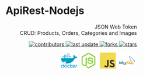 <div align="center">
  <h1>ApiRest-Nodejs</h1>
  <div align="right">
  <p>
    JSON Web Token
    <br/>
    CRUD: Products, Orders, Categories and Images
  </p>
    <div/>
  <p>
  <a href="https://github.com/edegan-furb/ApiRest-Nodejs/graphs/contributors">
    <img src="https://img.shields.io/github/contributors/edegan-furb/ApiRest-Nodejs" alt="contributors" />
  </a>
  <a href="">
    <img src="https://img.shields.io/github/last-commit/edegan-furb/ApiRest-Nodejs" alt="last update" />
  </a>
  <a href="https://github.com/edegan-furb/ApiRest-Nodejs/network/members">
    <img src="https://img.shields.io/github/forks/edegan-furb/ApiRest-Nodejs" alt="forks" />
  </a>
  <a href="https://github.com/edegan-furb/ApiRest-Nodejs/stargazers">
    <img src="https://img.shields.io/github/stars/edegan-furb/ApiRest-Nodejs" alt="stars" />
  </a>
</p>
<p>
<img src="https://github.com/devicons/devicon/blob/master/icons/docker/docker-plain-wordmark.svg" title="Docker" alt="Dooker" width="45" height="45"/>&nbsp;
<img src="https://github.com/devicons/devicon/blob/master/icons/nodejs/nodejs-original.svg" title="NodeJS" alt="NodeJS" width="45" height="45"/>&nbsp;
<img src="https://github.com/devicons/devicon/blob/master/icons/javascript/javascript-original.svg" title="JavaScript" alt="JavaScript" width="45" height="45"/>&nbsp;
<img src="https://github.com/devicons/devicon/blob/master/icons/mysql/mysql-original-wordmark.svg" title="MySQL"  alt="MySQL" width="45" height="45"/>&nbsp;
</p>
</div>

